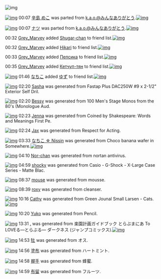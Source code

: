 ![img](http://gdrive-cdn.herokuapp.com/537b65a5bc09f0000721dda7/512px-barcode.png)

[![img](http://www.deviantsart.com/e61sbn.png)](http://www.barcodekanojo.com/kanojo/2781461/%E8%BE%9B%E5%B3%B6%20%E3%82%81%E3%81%93) 00:07 [辛島 めこ](http://www.barcodekanojo.com/kanojo/2781461/%E8%BE%9B%E5%B3%B6%20%E3%82%81%E3%81%93) was parted from [k.a.o.@みんなありがとう](http://www.barcodekanojo.com/kanojo/2781461/%E8%BE%9B%E5%B3%B6%20%E3%82%81%E3%81%93).[![img](http://www.deviantsart.com/1ne7497.jpeg)](http://www.barcodekanojo.com/user/30944/k.a.o.%40%E3%81%BF%E3%82%93%E3%81%AA%E3%81%82%E3%82%8A%E3%81%8C%E3%81%A8%E3%81%86) 

[![img](http://www.deviantsart.com/3ph1719.png)](http://www.barcodekanojo.com/kanojo/1968942/%E3%83%8A%E3%83%84) 00:07 [ナツ](http://www.barcodekanojo.com/kanojo/1968942/%E3%83%8A%E3%83%84) was parted from [k.a.o.@みんなありがとう](http://www.barcodekanojo.com/kanojo/1968942/%E3%83%8A%E3%83%84).[![img](http://www.deviantsart.com/1ne7497.jpeg)](http://www.barcodekanojo.com/user/30944/k.a.o.%40%E3%81%BF%E3%82%93%E3%81%AA%E3%81%82%E3%82%8A%E3%81%8C%E3%81%A8%E3%81%86) 

00:32 [Grey_Marvey](http://www.barcodekanojo.com/user/500710/Grey_Marvey) added [Shugar-chan](http://www.barcodekanojo.com/kanojo/2568453/Shugar-chan) to friend list.[![img](http://www.deviantsart.com/1mtnork.png)](http://www.barcodekanojo.com/kanojo/2568453/Shugar-chan) 

00:32 [Grey_Marvey](http://www.barcodekanojo.com/user/500710/Grey_Marvey) added [Hikari](http://www.barcodekanojo.com/kanojo/2428064/Hikari) to friend list.[![img](http://www.deviantsart.com/2jo9gav.png)](http://www.barcodekanojo.com/kanojo/2428064/Hikari) 

00:33 [Grey_Marvey](http://www.barcodekanojo.com/user/500710/Grey_Marvey) added [Пепсика](http://www.barcodekanojo.com/kanojo/2749185/%D0%9F%D0%B5%D0%BF%D1%81%D0%B8%D0%BA%D0%B0) to friend list.[![img](http://www.deviantsart.com/3oobk3.png)](http://www.barcodekanojo.com/kanojo/2749185/%D0%9F%D0%B5%D0%BF%D1%81%D0%B8%D0%BA%D0%B0) 

00:35 [Grey_Marvey](http://www.barcodekanojo.com/user/500710/Grey_Marvey) added [Кетчуп-тян](http://www.barcodekanojo.com/kanojo/2533427/%D0%9A%D0%B5%D1%82%D1%87%D1%83%D0%BF-%D1%82%D1%8F%D0%BD) to friend list.[![img](http://www.deviantsart.com/3ujtt60.png)](http://www.barcodekanojo.com/kanojo/2533427/%D0%9A%D0%B5%D1%82%D1%87%D1%83%D0%BF-%D1%82%D1%8F%D0%BD) 

[![img](http://www.deviantsart.com/1lb4fit.jpeg)](http://www.barcodekanojo.com/user/314581/%E3%81%AA%E3%81%A1%E3%81%93) 01:46 [なちこ](http://www.barcodekanojo.com/user/314581/%E3%81%AA%E3%81%A1%E3%81%93) added [ゆず](http://www.barcodekanojo.com/kanojo/2908760/%E3%82%86%E3%81%9A) to friend list.[![img](http://www.deviantsart.com/bpjf6t.png)](http://www.barcodekanojo.com/kanojo/2908760/%E3%82%86%E3%81%9A) 

[![img](http://www.deviantsart.com/2j5ltkh.png)](http://www.barcodekanojo.com/kanojo/3193718/Sasha) 02:20 [Sasha](http://www.barcodekanojo.com/kanojo/3193718/Sasha) was generated from Fastap Plus DAC250W #9 x 2-1/2" Exterior Self Dril.

[![img](http://www.deviantsart.com/2op9imo.png)](http://www.barcodekanojo.com/kanojo/3193719/Bessy) 02:20 [Bessy](http://www.barcodekanojo.com/kanojo/3193719/Bessy) was generated from 100 Men's Stage Monos from the 80's (Monologue Aud.

[![img](http://www.deviantsart.com/1c0epnp.png)](http://www.barcodekanojo.com/kanojo/3193720/Jenna) 02:23 [Jenna](http://www.barcodekanojo.com/kanojo/3193720/Jenna) was generated from Coined by Shakespeare: Words and Meanings First Pe.

[![img](http://www.deviantsart.com/385fvof.png)](http://www.barcodekanojo.com/kanojo/3193721/Jax) 02:24 [Jax](http://www.barcodekanojo.com/kanojo/3193721/Jax) was generated from Respect for Acting.

[![img](http://www.deviantsart.com/3dqu574.png)](http://www.barcodekanojo.com/kanojo/3193722/%E3%81%AA%E3%81%A1%E3%81%93%20%E2%98%86%20Nissin) 03:33 [なちこ ☆ Nissin](http://www.barcodekanojo.com/kanojo/3193722/%E3%81%AA%E3%81%A1%E3%81%93%20%E2%98%86%20Nissin) was generated from Choco banana wafer in Somewhere.[![img](http://www.deviantsart.com/3aqltm7.jpeg)](http://www.barcodekanojo.com/product_images/barcode/6019630/1427394778/Choco%20banana%20wafer.jpg) 

[![img](http://www.deviantsart.com/2euon7s.png)](http://www.barcodekanojo.com/kanojo/3193723/Nor-chan) 04:10 [Nor-chan](http://www.barcodekanojo.com/kanojo/3193723/Nor-chan) was generated from nortan antivirus.

[![img](http://www.deviantsart.com/1vm3ljr.png)](http://www.barcodekanojo.com/kanojo/3193724/shocky) 04:59 [shocky](http://www.barcodekanojo.com/kanojo/3193724/shocky) was generated from Casio - G-Shock - X-Large Case Series - Matte Blac.

[![img](http://www.deviantsart.com/1op5t04.png)](http://www.barcodekanojo.com/kanojo/3193725/mouse) 08:37 [mouse](http://www.barcodekanojo.com/kanojo/3193725/mouse) was generated from mousse.

[![img](http://www.deviantsart.com/3ah8jpu.png)](http://www.barcodekanojo.com/kanojo/3193726/roxy) 08:39 [roxy](http://www.barcodekanojo.com/kanojo/3193726/roxy) was generated from cleanser.

[![img](http://www.deviantsart.com/3r21lqf.png)](http://www.barcodekanojo.com/kanojo/3193727/Cathy) 10:16 [Cathy](http://www.barcodekanojo.com/kanojo/3193727/Cathy) was generated from Green Jounal Small Larsen - Cats.[![img](http://www.deviantsart.com/3fp3hhj.jpeg)](http://www.barcodekanojo.com/product_images/barcode/6019635/1427418935/50x50xGreen,P20Jounal,P20Small,P20Larsen,P20-,P20Cats.jpg,qw=88,ah=88.pagespeed.ic.XVhu33VR0e.jpg) 

[![img](http://www.deviantsart.com/17saf9g.png)](http://www.barcodekanojo.com/kanojo/3193728/Yuko) 10:20 [Yuko](http://www.barcodekanojo.com/kanojo/3193728/Yuko) was generated from Pencil.

[![img](http://www.deviantsart.com/2ooncgs.png)](http://www.barcodekanojo.com/kanojo/3193729/.) 13:31 [.](http://www.barcodekanojo.com/kanojo/3193729/.) was generated from 楽園計画ガイドブック とらぶまにあ To LOVEる―とらぶる― ダークネス (ジャンプコミックス).[![img](http://www.deviantsart.com/2pmlvjb.jpeg)](http://www.barcodekanojo.com/product_images/barcode/6019637/1427430618/50x50x,PE6,PA5,PBD,PE5,P9C,P92,PE8,PA8,P88,PE7,P94,PBB,PE3,P82,PAC,PE3,P82,PA4,PE3,P83,P89,PE3,P83,P96,PE3,P83,P83,PE3,P82,PAF,P20,PE3,P81,PA8,PE3,P82,P89,PE3,P81,PB6,PE3,P81,PBE,PE3,P81,PAB,PE3,P81,P82,P20To,P20LOVE,PE3,P82,P8B,PE2,P80,P95,PE3,P81,PA8,PE3,P82,P89,PE3,P81,PB6,PE3,P82,P8B,PE2,P80,P95,P20,PE3,P83,P80,PE3,P83,PBC,PE3,P82,PAF,PE3,P83,P8D,PE3,P82,PB9,P20,P28,PE3,P82,PB8,PE3,P83,PA3,PE3,P83,PB3,PE3,P83,P97,PE3,P82,PB3,PE3,P83,P9F,PE3,P83,P83,PE3,P82,PAF,PE3,P82,PB9,P29.jpg,qw=88,ah=88.pagespeed.ic.A5XwWGoW9R.jpg) 

[![img](http://www.deviantsart.com/2c963im.png)](http://www.barcodekanojo.com/kanojo/3193730/%E7%89%A1) 14:53 [牡](http://www.barcodekanojo.com/kanojo/3193730/%E7%89%A1) was generated from オス.

[![img](http://www.deviantsart.com/4p8rm6.png)](http://www.barcodekanojo.com/kanojo/3193731/%E5%A1%97%E5%B8%83) 14:56 [塗布](http://www.barcodekanojo.com/kanojo/3193731/%E5%A1%97%E5%B8%83) was generated from ハートミント.

[![img](http://www.deviantsart.com/2p0m248.png)](http://www.barcodekanojo.com/kanojo/3193732/%E6%8F%A1%E6%89%8B) 14:58 [握手](http://www.barcodekanojo.com/kanojo/3193732/%E6%8F%A1%E6%89%8B) was generated from 蜂蜜.

[![img](http://www.deviantsart.com/3cn5hao.png)](http://www.barcodekanojo.com/kanojo/3193733/%E5%B8%83%E7%95%99) 14:59 [布留](http://www.barcodekanojo.com/kanojo/3193733/%E5%B8%83%E7%95%99) was generated from フルーツ.

